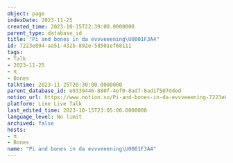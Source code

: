 ```yaml
---
object: page
indexDate: 2023-11-25
created_time: 2023-10-15T22:39:00.0000000
parent_type: database_id
title: "Pi and bones in da evvveeening\U0001F3A4"
id: 7223e894-aa51-432b-892e-58501ef68111
tags:
- Talk
- 2023-11-25
- π
- Bones
talktime: 2023-11-25T20:30:00.0000000
parent_database_id: e9339446-880f-4ef0-8ad7-8ad1f507dded
notion_url: https://www.notion.so/Pi-and-bones-in-da-evvveeening-7223e894aa51432b892e58501ef68111
platform: Line Live Talk
last_edited_time: 2023-10-15T23:05:00.0000000
language_level: No limit
archived: false
hosts:
- π
- Bones
name: "Pi and bones in da evvveeening\U0001F3A4"
---
```



   
   
   
   

   
























